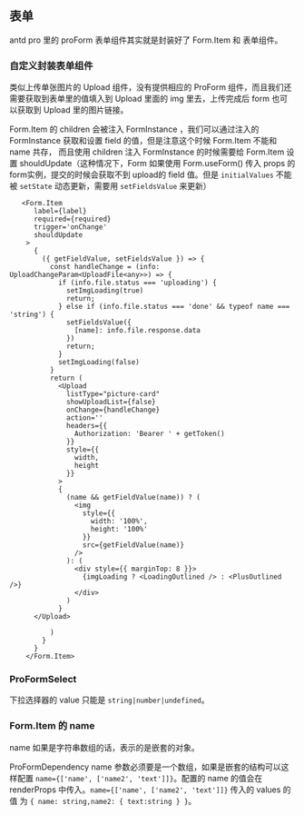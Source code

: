 ## 表单

antd pro 里的 proForm 表单组件其实就是封装好了 Form.Item 和 表单组件。

### 自定义封装表单组件

类似上传单张图片的 Upload 组件，没有提供相应的 ProForm 组件，而且我们还需要获取到表单里的值填入到 Upload 里面的 img 里去，上传完成后 form 也可以获取到 Upload 里的图片链接。

Form.Item 的 children 会被注入 FormInstance ，我们可以通过注入的 FormInstance 获取和设置 field 的值，但是注意这个时候 Form.Item 不能和 name 共存， 而且使用 children 注入 FormInstance  的时候需要给 Form.Item 设置 shouldUpdate（这种情况下，Form 如果使用 Form.useForm() 传入 props 的 form实例，提交的时候会获取不到 upload的 field 值。但是 `initialValues` 不能被 `setState` 动态更新，需要用 `setFieldsValue` 来更新）

```tsx
   <Form.Item
      label={label}
      required={required}
      trigger='onChange'
      shouldUpdate
    >
      {
        ({ getFieldValue, setFieldsValue }) => {
          const handleChange = (info: UploadChangeParam<UploadFile<any>>) => {
            if (info.file.status === 'uploading') {
              setImgLoading(true)
              return;
            } else if (info.file.status === 'done' && typeof name === 'string') {
              setFieldsValue({
                [name]: info.file.response.data
              })
              return;
            }
            setImgLoading(false)
          }
          return (
            <Upload
              listType="picture-card"
              showUploadList={false}
              onChange={handleChange}
              action=''
              headers={{
                Authorization: 'Bearer ' + getToken()
              }}
              style={{
                width,
                height
              }}
            >
            {
              (name && getFieldValue(name)) ? (
                <img
                  style={{
                    width: '100%',
                    height: '100%'
                  }}
                  src={getFieldValue(name)}
                />
              ): (
                <div style={{ marginTop: 8 }}>
                  {imgLoading ? <LoadingOutlined /> : <PlusOutlined />}
                </div>
              )
            }
      </Upload>

          )
        }
      }
    </Form.Item>
```

### ProFormSelect

下拉选择器的 value 只能是 `string|number|undefined`。

### Form.Item 的 name

name 如果是字符串数组的话，表示的是嵌套的对象。

ProFormDependency name 参数必须要是一个数组，如果是嵌套的结构可以这样配置 `name={['name', ['name2', 'text']]}`。配置的 name 的值会在 renderProps 中传入。`name={['name', ['name2', 'text']]}` 传入的 values 的值 为 `{ name: string,name2: { text:string } }`。